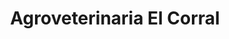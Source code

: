 ---
title: "Agroveterinaria El Corral"
url: /san-jose-pinula/agroveterinaria-el-corral/
shop: comercio
---